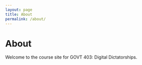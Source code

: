 ```yaml
---
layout: page
title: About
permalink: /about/
---
```


# About

Welcome to the course site for GOVT 403: Digital Dictatorships.

